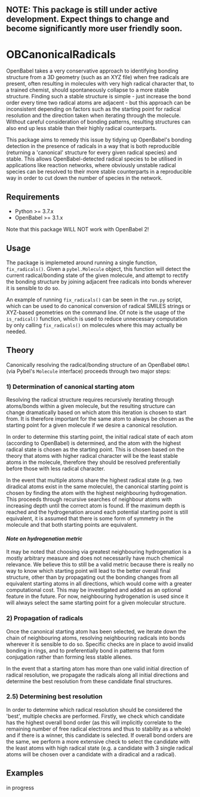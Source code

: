 ## NOTE: This package is still under active development. Expect things to change and become significantly more user friendly soon.

# OBCanonicalRadicals

OpenBabel takes a very conservative approach to identifying bonding structure from a 3D geometry (such as an XYZ file) when free radicals are present, often resulting in molecules with very high radical character that, to a trained chemist, should spontaneously collapse to a more stable structure. Finding such a stable structure is simple - just increase the bond order every time two radical atoms are adjacent - but this approach can be inconsistent depending on factors such as the starting point for radical resolution and the direction taken when iterating through the molecule. Without careful consideration of bonding patterns, resulting structures can also end up less stable than their highly radical counterparts.

This package aims to remedy this issue by tidying up OpenBabel's bonding detection in the presence of radicals in a way that is both reproducible (returning a 'canonical' structure for every given radical species) and stable. This allows OpenBabel-detected radical species to be utilised in applications like reaction networks, where obviously unstable radical species can be resolved to their more stable counterparts in a reproducible way in order to cut down the number of species in the network.

## Requirements

* Python >= 3.7.x
* OpenBabel >= 3.1.x

Note that this package WILL NOT work with OpenBabel 2!

## Usage

The package is implemeted around running a single function, `fix_radicals()`. Given a `pybel.Molecule` object, this function will detect the current radical/bonding state of the given molecule, and attempt to rectify the bonding structure by joining adjacent free radicals into bonds wherever it is sensible to do so.

An example of running `fix_radicals()` can be seen in the `run.py` script, which can be used to do canonical conversion of radical SMILES strings or XYZ-based geometries on the command line. Of note is the usage of the `is_radical()` function, which is used to reduce unnecessary computation by only calling `fix_radicals()` on molecules where this may actually be needed.

## Theory

Canonically resolving the radical/bonding structure of an OpenBabel `OBMol` (via Pybel's `Molecule` interface) proceeds through two major steps:

### 1) Determination of canonical starting atom

Resolving the radical structure requires recursively iterating through atoms/bonds within a given molecule, but the resulting structure can change dramatically based on which atom this iteration is chosen to start from. It is therefore important for the same atom to always be chosen as the starting point for a given molecule if we desire a canonical resolution.

In order to determine this starting point, the initial radical state of each atom (according to OpenBabel) is determined, and the atom with the highest radical state is chosen as the starting point. This is chosen based on the theory that atoms with higher radical character will be the least stable atoms in the molecule, therefore they should be resolved preferentially before those with less radical character.

In the event that multiple atoms share the highest radical state (e.g. two diradical atoms exist in the same molecule), the canonical starting point is chosen by finding the atom with the highest neighbouring hydrogenation. This proceeds through recursive searches of neighbour atoms with increasing depth until the correct atom is found. If the maximum depth is reached and the hydrogenation around each potential starting point is still equivalent, it is assumed that there is some form of symmetry in the molecule and that both starting points are equivalent.

#### *Note on hydrogenation metric*

It may be noted that choosing via greatest neighbouring hydrogenation is a mostly arbitrary measure and does not necessarily have much chemical relevance. We believe this to still be a valid metric because there is really no way to know which starting point will lead to the better overall final structure, other than by propagating out the bonding changes from all equivalent starting atoms in all directions, which would come with a greater computational cost. This may be investigated and added as an optional feature in the future. For now, neighbouring hydrogenation is used since it will always select the same starting point for a given molecular structure.

### 2) Propagation of radicals

Once the canonical starting atom has been selected, we iterate down the chain of neighbouring atoms, resolving neighbouring radicals into bonds wherever it is sensible to do so. Specific checks are in place to avoid invalid bonding in rings, and to preferentially bond in patterns that form conjugation rather than forming less stable allenes.

In the event that a starting atom has more than one valid initial direction of radical resolution, we propagate the radicals along all initial directions and determine the best resolution from these candidate final structures.

### 2.5) Determining best resolution

In order to determine which radical resolution should be considered the 'best', multiple checks are performed. Firstly, we check which candidate has the highest overall bond order (as this will implicitly correlate to the remaining number of free radical electrons and thus to stability as a whole) and if there is a winner, this candidate is selected. If overall bond orders are the same, we perform a more extensive check to select the candidate with the least atoms with high radical state (e.g. a candidate with 3 single radical atoms will be chosen over a candidate with a diradical and a radical).

## Examples

in progress